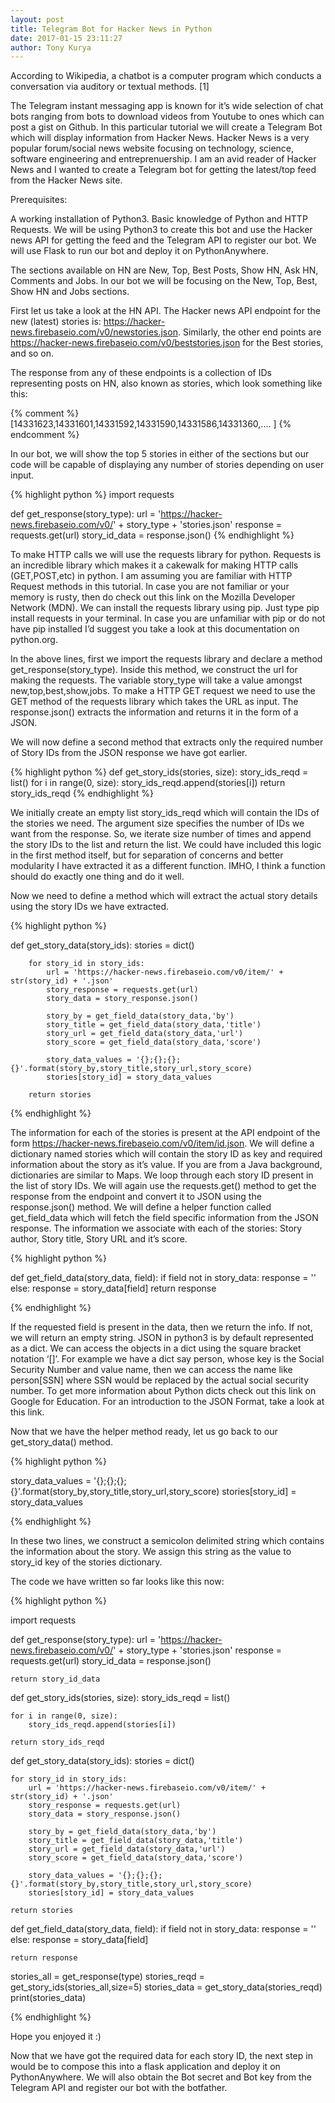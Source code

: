 ```yaml
---
layout: post
title: Telegram Bot for Hacker News in Python
date: 2017-01-15 23:11:27
author: Tony Kurya
---
```


According to Wikipedia, a chatbot is a computer program which conducts a conversation via auditory or textual methods. [1]

The Telegram instant messaging app is known for it’s wide selection of chat bots ranging from bots to download videos from Youtube to ones which can post a gist on Github. In this particular tutorial we will create a Telegram Bot which will display information from Hacker News. Hacker News is a very popular forum/social news website focusing on technology, science, software engineering and entreprenuership. I am an avid reader of Hacker News and I wanted to create a Telegram bot for getting the latest/top feed from the Hacker News site.

Prerequisites:

A working installation of Python3.
Basic knowledge of Python and HTTP Requests.
We will be using Python3 to create this bot and use the Hacker news API for getting the feed and the Telegram API to register our bot. We will use Flask to run our bot and deploy it on PythonAnywhere.

The sections available on HN are New, Top, Best Posts, Show HN, Ask HN, Comments and Jobs. In our bot we will be focusing on the New, Top, Best, Show HN and Jobs sections.

First let us take a look at the HN API. The Hacker news API endpoint for the new (latest) stories is: https://hacker-news.firebaseio.com/v0/newstories.json. Similarly, the other end points are https://hacker-news.firebaseio.com/v0/beststories.json for the Best stories, and so on.

The response from any of these endpoints is a collection of IDs representing posts on HN, also known as stories, which look something like this:

{% comment %}
[14331623,14331601,14331592,14331590,14331586,14331360,.... ]
{% endcomment %}

In our bot, we will show the top 5 stories in either of the sections but our code will be capable of displaying any number of stories depending on user input.

{% highlight python %}
import requests

def get_response(story_type):
    url = 'https://hacker-news.firebaseio.com/v0/' + story_type + 'stories.json'
    response = requests.get(url)
    story_id_data = response.json()
{% endhighlight %}

To make HTTP calls we will use the requests library for python. Requests is an incredible library which makes it a cakewalk for making HTTP calls (GET,POST,etc) in python. I am assuming you are familiar with HTTP Request methods in this tutorial. In case you are not familiar or your memory is rusty, then do check out this link on the Mozilla Developer Network (MDN). We can install the requests library using pip. Just type pip install requests in your terminal. In case you are unfamiliar with pip or do not have pip installed I’d suggest you take a look at this documentation on python.org.

In the above lines, first we import the requests library and declare a method get_response(story_type). Inside this method, we construct the url for making the requests. The variable story_type will take a value amongst new,top,best,show,jobs. To make a HTTP GET request we need to use the GET method of the requests library which takes the URL as input. The response.json() extracts the information and returns it in the form of a JSON.

We will now define a second method that extracts only the required number of Story IDs from the JSON response we have got earlier.

{% highlight python %}
def get_story_ids(stories, size):
        story_ids_reqd = list()
        for i in range(0, size):
            story_ids_reqd.append(stories[i])
        return story_ids_reqd
{% endhighlight %}

We initially create an empty list story_ids_reqd which will contain the IDs of the stories we need. The argument size specifies the number of IDs we want from the response. So, we iterate size number of times and append the story IDs to the list and return the list. We could have included this logic in the first method itself, but for separation of concerns and better modularity I have extracted it as a different function. IMHO, I think a function should do exactly one thing and do it well.

Now we need to define a method which will extract the actual story details using the story IDs we have extracted.

{% highlight python %}

def get_story_data(story_ids):
        stories = dict()

        for story_id in story_ids:
            url = 'https://hacker-news.firebaseio.com/v0/item/' + str(story_id) + '.json'
            story_response = requests.get(url)
            story_data = story_response.json()

            story_by = get_field_data(story_data,'by')
            story_title = get_field_data(story_data,'title')
            story_url = get_field_data(story_data,'url')
            story_score = get_field_data(story_data,'score')

            story_data_values = '{};{};{};{}'.format(story_by,story_title,story_url,story_score)
            stories[story_id] = story_data_values

        return stories

{% endhighlight %}

The information for each of the stories is present at the API endpoint of the form https://hacker-news.firebaseio.com/v0/item/id.json. We will define a dictionary named stories which will contain the story ID as key and required information about the story as it’s value. If you are from a Java background, dictionaries are similar to Maps. We loop through each story ID present in the list of story IDs. We will again use the requests.get() method to get the response from the endpoint and convert it to JSON using the response.json() method. We will define a helper function called get_field_data which will fetch the field specific information from the JSON response. The information we associate with each of the stories: Story author, Story title, Story URL and it’s score.

{% highlight python %}

def get_field_data(story_data, field):
        if field not in story_data:
            response = ''
        else:
            response = story_data[field]
        return response

{% endhighlight %}

If the requested field is present in the data, then we return the info. If not, we will return an empty string. JSON in python3 is by default represented as a dict. We can access the objects in a dict using the square bracket notation ‘[]’. For example we have a dict say person, whose key is the Social Security Number and value name, then we can access the name like person[SSN] where SSN would be replaced by the actual social security number. To get more information about Python dicts check out this link on Google for Education. For an introduction to the JSON Format, take a look at this link.

Now that we have the helper method ready, let us go back to our get_story_data() method.

{% highlight python %}

story_data_values = '{};{};{};{}'.format(story_by,story_title,story_url,story_score)
stories[story_id] = story_data_values

{% endhighlight %}

In these two lines, we construct a semicolon delimited string which contains the information about the story. We assign this string as the value to story_id key of the stories dictionary.

The code we have written so far looks like this now:

{% highlight python %}

import requests

def get_response(story_type):
    url = 'https://hacker-news.firebaseio.com/v0/' + story_type + 'stories.json'
    response = requests.get(url)
    story_id_data = response.json()

    return story_id_data

def get_story_ids(stories, size):
    story_ids_reqd = list()

    for i in range(0, size):
        story_ids_reqd.append(stories[i])

    return story_ids_reqd

def get_story_data(story_ids):
    stories = dict()

    for story_id in story_ids:
        url = 'https://hacker-news.firebaseio.com/v0/item/' + str(story_id) + '.json'
        story_response = requests.get(url)
        story_data = story_response.json()

        story_by = get_field_data(story_data,'by')
        story_title = get_field_data(story_data,'title')
        story_url = get_field_data(story_data,'url')
        story_score = get_field_data(story_data,'score')

        story_data_values = '{};{};{};{}'.format(story_by,story_title,story_url,story_score)
        stories[story_id] = story_data_values

    return stories

def get_field_data(story_data, field):
    if field not in story_data:
        response = ''
    else:
        response = story_data[field]

    return response

stories_all = get_response(type)
stories_reqd = get_story_ids(stories_all,size=5)
stories_data = get_story_data(stories_reqd)
print(stories_data)

{% endhighlight %}

Hope you enjoyed it :)

Now that we have got the required data for each story ID, the next step in would be to compose this into a flask application and deploy it on PythonAnywhere. We will also obtain the Bot secret and Bot key from the Telegram API and register our bot with the botfather. 